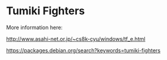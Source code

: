 # Tumiki Fighters

More information here:

http://www.asahi-net.or.jp/~cs8k-cyu/windows/tf_e.html

https://packages.debian.org/search?keywords=tumiki-fighters
